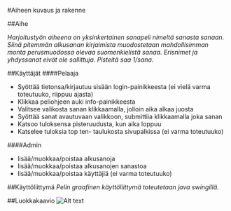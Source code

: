 #Aiheen kuvaus ja rakenne


##Aihe

*Harjoitustyön aiheena on yksinkertainen sanapeli nimeltä sanasta sanaan. Siinä pitemmän alkusanan kirjaimista muodostetaan mahdollisimman monta perusmuodossa olevaa suomenkielistä sanaa. Erisnimet ja yhdyssanat eivät ole sallittuja. Pisteitä saa 1/sana.*

##Käyttäjät
####Pelaaja
- Syöttää tietonsa/kirjautuu sisään login-painikkeesta (ei vielä varma toteutuuko, riippuu ajasta)
- Klikkaa peliohjeen auki info-painikkeesta
- Valitsee valikosta sanan klikkaamalla, jolloin aika alkaa juosta
- Syöttää sanat avautuvaan valikkoon, submittiia klikkaamalla joka sanan
- Katsoo tuloksensa pisteruudusta, kun aika loppuu
- Katselee tuloksia top ten- taulukosta sivupalkissa (ei varma toteutuuko)

####Admin
- lisää/muokkaa/poistaa alkusanoja
- lisää/muokkaa/poistaa alkusanojen sanastoa
- lisää/muokkaa/poistaa käyttäjiä (ei varma toteutuuko)

##Käyttöliittymä
*Pelin graafinen käyttöliittymä toteutetaan java swingillä.*

##Luokkakaavio
![Alt text](luokkakaavio.jpg)

